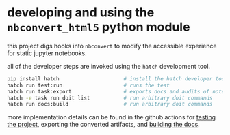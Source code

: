 # developing and using the `nbconvert_html5` python module

this project digs hooks into `nbconvert` to modify the accessible experience for static jupyter notebooks.

all of the developer steps are invoked using the `hatch` development tool.


```bash
pip install hatch                     # install the hatch developer tooling
hatch run test:run                    # runs the test
hatch run task:export                 # exports docs and audits of notebooks
hatch -e task run doit list           # run arbitrary doit commands
hatch run docs:build                  # run arbitrary doit commands
```

more implementation details can be found in the github actions for [testing the project], exporting the converted artifacts, and [building the docs].

[building the docs]: .github/workflows/docs.yml
[testing the project]: .github/workflows/test.yml